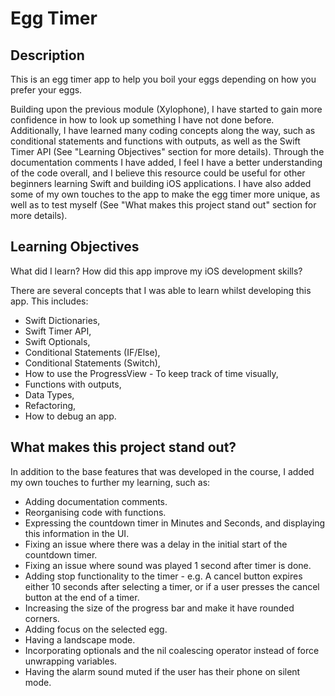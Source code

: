 #  Egg Timer

## Description

This is an egg timer app to help you boil your eggs depending on how you prefer your eggs. 

Building upon the previous module (Xylophone), I have started to gain more confidence in how to look up something I have not done before. Additionally, I have learned many coding concepts along the way, such as conditional statements and functions with outputs, as well as the Swift Timer API (See "Learning Objectives" section for more details). Through the documentation comments I have added, I feel I have a better understanding of the code overall, and I believe this resource could be useful for other beginners learning Swift and building iOS applications. I have also added some of my own touches to the app to make the egg timer more unique, as well as to test myself (See "What makes this project stand out" section for more details).

## Learning Objectives

What did I learn? How did this app improve my iOS development skills?

There are several concepts that I was able to learn whilst developing this app. This includes:

* Swift Dictionaries,
* Swift Timer API,
* Swift Optionals,
* Conditional Statements (IF/Else),
* Conditional Statements (Switch),
* How to use the ProgressView - To keep track of time visually,
* Functions with outputs,
* Data Types,
* Refactoring,
* How to debug an app.
    
## What makes this project stand out?

In addition to the base features that was developed in the course, I added my own touches to further my learning, such as:

* Adding documentation comments.
* Reorganising code with functions.
* Expressing the countdown timer in Minutes and Seconds, and displaying this information in the UI.
* Fixing an issue where there was a delay in the initial start of the countdown timer.
* Fixing an issue where sound was played 1 second after timer is done.
* Adding stop functionality to the timer - e.g. A cancel button expires either 10 seconds after selecting a timer, or if a user presses the cancel button at the end of a timer.
* Increasing the size of the progress bar and make it have rounded corners.
* Adding focus on the selected egg.
* Having a landscape mode.
* Incorporating optionals and the nil coalescing operator instead of force unwrapping variables.
* Having the alarm sound muted if the user has their phone on silent mode.
